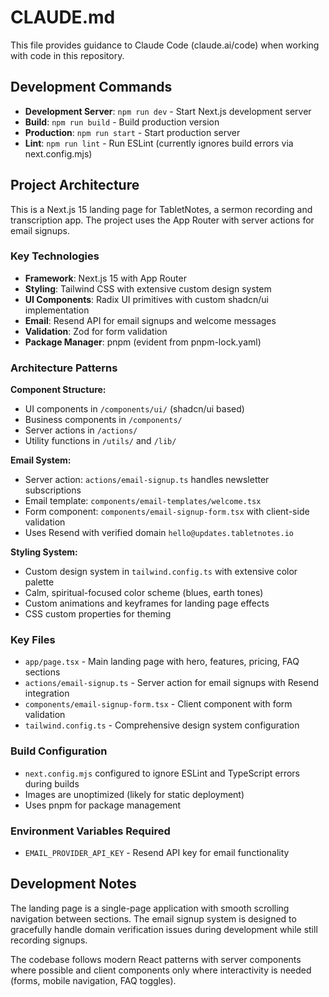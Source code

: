 # CLAUDE.md

This file provides guidance to Claude Code (claude.ai/code) when working with code in this repository.

## Development Commands

- **Development Server**: `npm run dev` - Start Next.js development server
- **Build**: `npm run build` - Build production version 
- **Production**: `npm run start` - Start production server
- **Lint**: `npm run lint` - Run ESLint (currently ignores build errors via next.config.mjs)

## Project Architecture

This is a Next.js 15 landing page for TabletNotes, a sermon recording and transcription app. The project uses the App Router with server actions for email signups.

### Key Technologies
- **Framework**: Next.js 15 with App Router
- **Styling**: Tailwind CSS with extensive custom design system
- **UI Components**: Radix UI primitives with custom shadcn/ui implementation
- **Email**: Resend API for email signups and welcome messages
- **Validation**: Zod for form validation
- **Package Manager**: pnpm (evident from pnpm-lock.yaml)

### Architecture Patterns

**Component Structure:**
- UI components in `/components/ui/` (shadcn/ui based)
- Business components in `/components/` 
- Server actions in `/actions/`
- Utility functions in `/utils/` and `/lib/`

**Email System:**
- Server action: `actions/email-signup.ts` handles newsletter subscriptions
- Email template: `components/email-templates/welcome.tsx` 
- Form component: `components/email-signup-form.tsx` with client-side validation
- Uses Resend with verified domain `hello@updates.tabletnotes.io`

**Styling System:**
- Custom design system in `tailwind.config.ts` with extensive color palette
- Calm, spiritual-focused color scheme (blues, earth tones)
- Custom animations and keyframes for landing page effects
- CSS custom properties for theming

### Key Files
- `app/page.tsx` - Main landing page with hero, features, pricing, FAQ sections
- `actions/email-signup.ts` - Server action for email signups with Resend integration
- `components/email-signup-form.tsx` - Client component with form validation
- `tailwind.config.ts` - Comprehensive design system configuration

### Build Configuration
- `next.config.mjs` configured to ignore ESLint and TypeScript errors during builds
- Images are unoptimized (likely for static deployment)
- Uses pnpm for package management

### Environment Variables Required
- `EMAIL_PROVIDER_API_KEY` - Resend API key for email functionality

## Development Notes

The landing page is a single-page application with smooth scrolling navigation between sections. The email signup system is designed to gracefully handle domain verification issues during development while still recording signups.

The codebase follows modern React patterns with server components where possible and client components only where interactivity is needed (forms, mobile navigation, FAQ toggles).